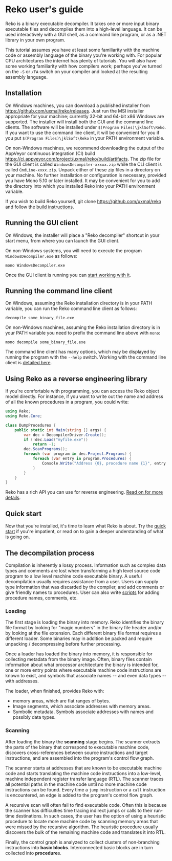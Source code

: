 # Reko user's guide
Reko is a binary executable decompiler. It takes one or more input binary executable files and decompiles them into a high-level language. It can be used interactively with a GUI shell, as a command line program, or as a .NET library in your own program.

This tutorial assumes you have at least some familiarity with the machine code or assembly language of the binary you're working with. For popular CPU architectures the internet has plenty of tutorials. You will also have some working familiarity with how compilers work; perhaps you've turned on the `-S` or `/FA` switch on your compiler and looked at the resulting assembly language. 

## Installation
On Windows machines, you can download a published installer from https://github.com/uxmal/reko/releases. Just run the MSI installer appropriate for your machine; currently 32-bit and 64-bit x86 Windows are supported. The installer will install both the GUI and the command line clients. The software will be installed under `$(Program Files)\jklSoft\Reko`. If you want to use the command line client, it will be convenient for you if you put `$(Program Files)\jklSoft\Reko` in your PATH environment variable.

On non-Windows machines, we recommend downloading the output of the AppVeyor continuous integration (CI) build https://ci.appveyor.com/project/uxmal/reko/build/artifacts. The zip file for the GUI client is called `WindowsDecompiler-xxxxx.zip` while the CLI client is called `CmdLine-xxxx.zip`. Unpack either of these zip files in a directory on your machine. No further installation or configuration is necessary, provided you have Mono 5.10 or later installed. It may be convenient for you to add the directory into which you installed Reko into your PATH environment variable.

If you wish to build Reko yourself, git clone https://github.com/uxmal/reko and follow the [build instructions](../build.md).

## Running the GUI client
On Windows, the installer will place a "Reko decompiler" shortcut in your start menu, from where you can launch the GUI client.

On non-Windows systems, you will need to execute the program `WindowsDecompiler.exe` as follows:
```
mono WindowsDecompiler.exe
```
Once the GUI client is running you can [start working with it](gui.md).

## Running the command line client
On Windows, assuming the Reko installation directory is in your PATH variable, you can run the Reko command line client as follows:
```
decompile some_binary_file.exe
```
On non-Windows machines, assuming the Reko installation directory is in your PATH variable you need to prefix the command line above with `mono`:
```
mono decompile some_binary_file.exe
```
The command line client has many options, which may be displayed by running the program with the `--help` switch. Working with the command line client is [detailed here](cli.md).

## Using Reko as a reverse engineering library
If you're comfortable with programming, you can access the Reko object model directly. For instance, if you want to write out the name and address of all the known procedures in a program, you could write:
```C#
using Reko;
using Reko.Core;

class DumpProcedures {
    public static int Main(string [] args) {
        var dec = DecompilerDriver.Create();
        if (!dec.Load("myfile.exe"))
            return -1;
        dec.ScanPrograms();
        foreach (var program in dec.Project.Programs) {
            foreach (var entry in program.Procedures) {
                Console.Write("Address {0}, procedure name {1}", entry.Key, entry.Value);
            }
        }
    }
}
```

Reko has a rich API you can use for reverse engineering. [Read on for more details](api.md).


## Quick start
Now that you're installed, it's time to learn what Reko is about. Try the [quick start](quickstart.md) if you're impatient, or read on to gain a deeper understanding of what is going on.

## The decompilation process
Compilation is inherently a lossy process. Information such as complex data types and comments are lost when transforming a high level source code program to a low level machine code executable binary. A useful decompilation usually requires assistance from a user. Users can supply type information that was discarded by the compiler, and add comments or give friendly names to procedures.
User can also write [scripts](scripting.md) for adding procedure names, comments, etc.

### Loading
The first stage is loading the binary into memory. Reko identifies the binary file format by looking for "magic numbers" in the binary file header and/or by looking at the file extension. Each different binary file format requires a different loader. Some binaries may in addition be packed and require unpacking / decompressing before further processing.

Once a loader has loaded the binary into memory, it is responsible for collecting metadata from the binary image. Often, binary files contain information about what processor architecture the binary is intended for, one or more entry points where executable machine code instructions are known to exist, and symbols that associate names -- and even data types -- with addresses.

The loader, when finished, provides Reko with:
* memory areas, which are flat ranges of bytes.
* Image segments, which associate addresses with memory areas.
* Symbolic metadata. Symbols associate addresses with names and possibly data types.

### Scanning
After loading the binary the **scanning** stage begins. The scanner extracts the parts of the binary that correspond to executable machine code, discovers cross-references between source instructions and target instructions, and are assembled into the program's control flow graph.

The scanner starts at addresses that are known to be executable machine code and starts translating the machine code instructions into a low-level, machine independent register transfer language (RTL). The scanner traces all potential paths in the machine code until no more machine code instructions can be found. Every time a `jump` instruction or a `call` instruction is encountered, an edge is added to the program's control flow graph.

A recursive scan will often fail to find executable code. Often this is because the scanner has difficulties time tracing indirect jumps or calls to their run-time destinations. In such cases, the user has the option of using a heuristic procedure to locate more machine code by scanning memory areas that were missed by the recursive algorithm. The heuristic procedure usually discovers the bulk of the remaining machine code and translates it into RTL.

Finally, the control graph is analyzed to collect clusters of non-branching instructions into **basic blocks**. Interconnected basic blocks are in turn collected into **procedure**s.

